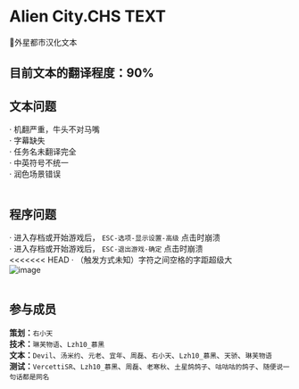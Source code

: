 # Alien City.CHS TEXT
 📄外星都市汉化文本<br>
## **目前文本的翻译程度：90%**<br>
## **文本问题**<br>
· 机翻严重，牛头不对马嘴<br>
· 字幕缺失<br>
· 任务名未翻译完全<br>
· 中英符号不统一<br>
· 润色场景错误<br>
<br>

## **程序问题**<br>
· 进入存档或开始游戏后， `ESC-选项-显示设置-高级` 点击时崩溃<br>
· 进入存档或开始游戏后， `ESC-退出游戏-确定` 点击时崩溃<br>
<<<<<<< HEAD
· （触发方式未知）字符之间空格的字距超级大 <br>
![image](https://github.com/Lzh102938/GTASA-Alien-City.CHS-TEXT/blob/main/%E5%9B%BE%E5%BA%8A/%E5%AD%97%E7%AC%A6%E9%97%B4%E8%B7%9D%E5%A4%A7.png)<br>
<br>

## **参与成员**<br>
**策划：**`右小天`<br>
**技术：**`琳芙物语`、`Lzh10_慕黑`<br>
**文本：**`Devil`、`汤米约`、`元老`、`宜年`、`周磊`、`右小天`、`Lzh10_慕黑`、`天骄`、`琳芙物语`<br>
**测试：**`VercettiSR`、`Lzh10_慕黑`、`周磊`、`老寒秋`、`土星鸽鸽子`、`咕咕咕的鸽子`、`随便说一句话都是网名`<br>